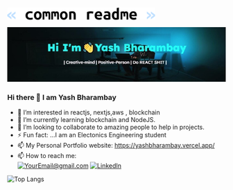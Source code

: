![Readme](common-readme.png)

<!-- ![Yash Bharambay](banner.png) -->

![Yash Bharambay](linkedin.jpg)

### Hi there 👋 I am Yash Bharambay

<!-- **YashBharambay/YashBharambay** is a ✨ _special_ ✨ repository because its `README.md` (this file) appears on your GitHub profile. -->

<!-- Here are some ideas to get you started: -->

<!-- - 🔭 I’m currently working on building my profile -->

- 👀 I’m interested in reactjs, nextjs,aws , blockchain
- 🌱 I’m currently learning blockchain and NodeJS.
- 👯 I’m looking to collaborate to amazing people to help in projects.
  <!-- - 🤔 I’m looking for help with ... -->
  <!-- - 💬 Ask me about ... -->
    <!-- - 📫 How to reach me: ybharambay@gmail.com -->
  <!-- - 😄 Pronouns: ... -->
- ⚡ Fun fact: ...I am an Electonics Engineering student
- 📫 My Personal Portfolio website: https://yashbharambay.vercel.app/
- 📫 How to reach me:<br/>
  <a href="mailto:ybharambay@gmail.com">![YourEmail@gmail.com](https://img.shields.io/badge/Gmail-D14836?style=for-the-badge&logo=gmail&logoColor=white)</a> <a href="<Linkedhttps://www.linkedin.com/in/yash-bharambay-9873b220a/InURL>">![LinkedIn](https://img.shields.io/badge/LinkedIn-0077B5?style=for-the-badge&logo=linkedin&logoColor=white)</a>

![Top Langs](https://github-readme-stats.vercel.app/api/top-langs/?username=YashBharambay&layout=compact)
